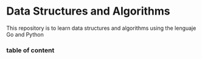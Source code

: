 # Data Structures and Algorithms
This repository is to learn data structures and algorithms using the lenguaje Go and Python

### table of content

